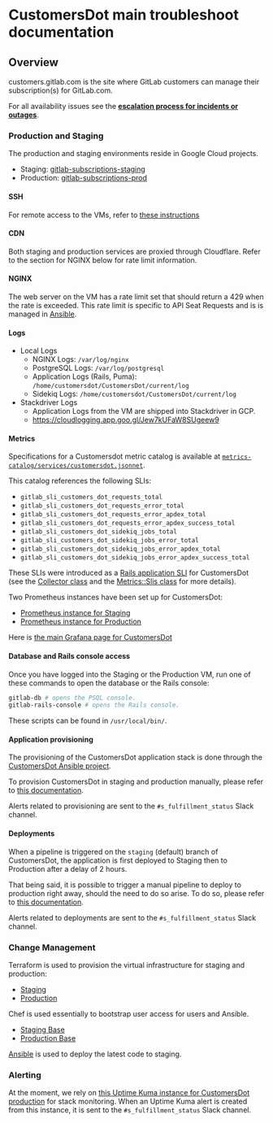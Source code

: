 # CustomersDot main troubleshoot documentation

## Overview

customers.gitlab.com is the site where GitLab customers can manage
their subscription(s) for GitLab.com.

For all availability issues see the **[escalation process for incidents or outages](https://about.gitlab.com/handbook/engineering/development/fulfillment/#escalation-process-for-incidents-or-outages)**.

### Production and Staging

The production and staging environments reside in Google Cloud projects.

* Staging: [gitlab-subscriptions-staging](https://console.cloud.google.com/home/dashboard?project=gitlab-subscriptions-staging)
* Production:
  [gitlab-subscriptions-prod](https://console.cloud.google.com/home/dashboard?project=gitlab-subscriptions-prod)

#### SSH

For remote access to the VMs, refer to
[these instructions](https://gitlab.com/gitlab-org/customers-gitlab-com/-/blob/staging/doc/testing/staging.md#ssh-config)

#### CDN

Both staging and production services are proxied through Cloudflare. Refer to
the section for NGINX below for rate limit information.

#### NGINX

The web server on the VM has a rate limit set that should return a 429
when the rate is exceeded. This rate limit is specific to API Seat Requests
and is is managed in
[Ansible](https://gitlab.com/gitlab-org/customersdot-ansible).

#### Logs

* Local Logs
  * NGINX Logs: `/var/log/nginx`
  * PostgreSQL Logs: `/var/log/postgresql`
  * Application Logs (Rails, Puma): `/home/customersdot/CustomersDot/current/log`
  * Sidekiq Logs: `/home/customersdot/CustomersDot/current/log`
* Stackdriver Logs
  * Application Logs from the VM are shipped into Stackdriver in GCP.
  * <https://cloudlogging.app.goo.gl/Jew7kUFaW8SUgeew9>

#### Metrics

Specifications for a Customersdot metric catalog is available at [`metrics-catalog/services/customersdot.jsonnet`](../../metrics-catalog/services/customersdot.jsonnet).

This catalog references the following SLIs:

* `gitlab_sli_customers_dot_requests_total`
* `gitlab_sli_customers_dot_requests_error_total`
* `gitlab_sli_customers_dot_requests_error_apdex_total`
* `gitlab_sli_customers_dot_requests_error_apdex_success_total`
* `gitlab_sli_customers_dot_sidekiq_jobs_total`
* `gitlab_sli_customers_dot_sidekiq_jobs_error_total`
* `gitlab_sli_customers_dot_sidekiq_jobs_error_apdex_total`
* `gitlab_sli_customers_dot_sidekiq_jobs_error_apdex_success_total`

These SLIs were introduced as a [Rails application SLI](https://docs.gitlab.com/ee/development/application_slis/#gitlab-application-service-level-indicators-slis) for CustomersDot (see the [Collector class](https://gitlab.com/gitlab-org/customers-gitlab-com/-/blob/main/lib/metrics/collector.rb) and the [Metrics::Slis class](https://gitlab.com/gitlab-org/customers-gitlab-com/-/blob/main/lib/metrics/slis.rb) for more details).

Two Prometheus instances have been set up for CustomersDot:

* [Prometheus instance for Staging](https://prometheus-gke.stgsub.gitlab.net/graph)
* [Prometheus instance for Production](https://prometheus-gke.prdsub.gitlab.net/graph)

Here is [the main Grafana page for CustomersDot](https://dashboards.gitlab.net/d/customersdot-main/customersdot-overview?orgId=1)

#### Database and Rails console access

Once you have logged into the Staging or the Production VM, run one of these
commands to open the database or the Rails console:

```bash
gitlab-db # opens the PSQL console.
gitlab-rails-console # opens the Rails console.
```

These scripts can be found in `/usr/local/bin/`.

#### Application provisioning

The provisioning of the CustomersDot application stack is done through the
[CustomersDot Ansible project](https://gitlab.com/gitlab-com/gl-infra/customersdot-ansible).

To provision CustomersDot in staging and production manually, please refer to [this documentation](https://gitlab.com/gitlab-com/gl-infra/customersdot-ansible/-/blob/master/doc/readme.md#manual-provisioning).

Alerts related to provisioning are sent to the `#s_fulfillment_status` Slack channel.

#### Deployments

When a pipeline is triggered on the `staging` (default) branch of CustomersDot,
the application is first deployed to Staging then to Production after a delay of
2 hours.

That being said, it is possible to trigger a manual pipeline to deploy to
production right away, should the need to do so arise. To do so, please refer to
[this documentation](https://gitlab.com/gitlab-org/customersdot-ansible/-/blob/master/doc/readme.md#manual-deployment-to-production).

Alerts related to deployments are sent to the `#s_fulfillment_status` Slack channel.

### Change Management

Terraform is used to provision the virtual infrastructure for staging and
production:

* [Staging](https://ops.gitlab.net/gitlab-com/gl-infra/config-mgmt/-/tree/master/environments/stgsub)
* [Production](https://ops.gitlab.net/gitlab-com/gl-infra/config-mgmt/-/tree/master/environments/prdsub)

Chef is used essentially to bootstrap user access for users and Ansible.

* [Staging Base](https://gitlab.com/gitlab-com/gl-infra/chef-repo/-/blob/master/roles/stgsub-base.json)
* [Production Base](https://gitlab.com/gitlab-com/gl-infra/chef-repo/-/blob/master/roles/prdsub-base.json)

[Ansible](https://gitlab.com/gitlab-org/customersdot-ansible) is used to deploy the latest code to staging.

### Alerting

At the moment, we rely on [this Uptime Kuma instance for CustomersDot production](https://customersdot.cloudwatch.net/status/customersdot-production) for stack monitoring. When an Uptime Kuma alert is created from this instance, it is sent to the `#s_fulfillment_status` Slack channel.
